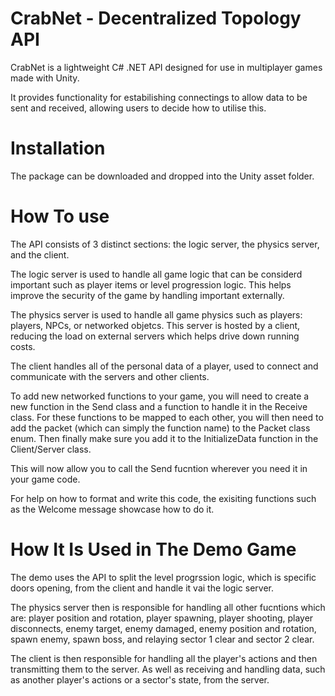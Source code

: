 
# CrabNet - Decentralized Topology API

CrabNet is a lightweight C# .NET API designed for use in multiplayer games made with Unity.

It provides functionality for estabilishing connectings to allow data to be sent and received, allowing users to decide how to utilise this.

# Installation

The package can be downloaded and dropped into the Unity asset folder.

# How To use

The API consists of 3 distinct sections: the logic server, the physics server, and the client.

The logic server is used to handle all game logic that can be considerd important such as player items or level progression logic. This helps improve the security of the game by handling important externally.

The physics server is used to handle all game physics such as players: players, NPCs, or networked objetcs. This server is hosted by a client, reducing the load on external servers which helps drive down running costs.

The client handles all of the personal data of a player, used to connect and communicate with the servers and other clients.

To add new networked functions to your game, you will need to create a new function in the Send class and a function to handle it in the Receive class. For these functions to be mapped to each other, you will then need to add the packet (which can simply the function name) to the Packet class enum. Then finally make sure you add it to the InitializeData function in the Client/Server class.

This will now allow you to call the Send fucntion wherever you need it in your game code.

For help on how to format and write this code, the exisiting functions such as the Welcome message showcase how to do it.

# How It Is Used in The Demo Game

The demo uses the API to split the level progrssion logic, which is specific doors opening, from the client and handle it vai the logic server.

The physics server then is responsible for handling all other fucntions which are: player position and rotation, player spawning, player shooting, player disconnects, enemy target, enemy damaged, enemy position and rotation, spawn enemy, spawn boss, and relaying sector 1 clear and sector 2 clear.

The client is then responsible for handling all the player's actions and then transmitting them to the server. As well as receiving and handling data, such as another player's actions or a sector's state, from the server.
